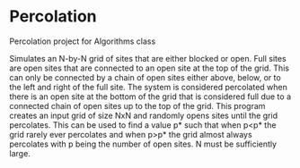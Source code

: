 # Percolation
Percolation project for Algorithms class


Simulates an N-by-N grid of sites that are either blocked or open. Full sites are open sites that are connected to an open site at the top of the grid. This can only be connected by a chain of open sites either above, below, or to the left and right of the full site. The system is considered percolated when there is an open site at the bottom of the grid that is considered full due to a connected chain of open sites up to the top of the grid. This program creates an input grid of size NxN and randomly opens sites until the grid percolates. This can be used to find a value p* such that when p<p* the grid rarely ever percolates and when p>p* the grid almost always percolates with p being the number of open sites. N must be sufficiently large.
